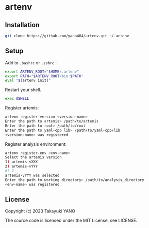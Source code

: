 artenv
======

## Installation

```sh
git clone https://github.com/yano404/artenv.git ~/.artenv
```

## Setup

Add to `.bashrc` or `.zshrc` :

```sh
export ARTENV_ROOT="$HOME/.artenv"
export PATH="$ARTENV_ROOT/bin:$PATH"
eval "$(artenv init)"
```

Restart your shell.

```sh
exec $SHELL
```

Register artemis:

```sh
artenv register-version <version-name>
Enter the path to artemis> /path/to/artemis
Enter the path to root> /path/to/root
Enter the path to yaml-cpp lib> /path/to/yaml-cpp/lib
<version-name> was registered
```

Register analysis environment:

```sh
artenv register-env <env-name>
Select the artemis version
1) artemis-vXXX
2) artemis-vYYY
#? 2
artemis-vYYY was selected
Enter the path to working directory> /path/to/analysis_directory
<env-name> was registered
```

## License
Copyright (c) 2023 Takayuki YANO

The source code is licensed under the MIT License, see LICENSE.
